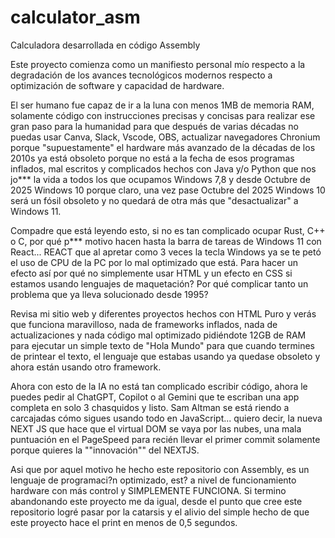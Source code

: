 # calculator\_asm

Calculadora desarrollada en código Assembly

Este proyecto comienza como un manifiesto personal mío respecto a la degradación de los avances tecnológicos modernos respecto a optimización de software y capacidad de hardware.



El ser humano fue capaz de ir a la luna con menos 1MB de memoria RAM, solamente código con instrucciones precisas y concisas para realizar ese gran paso para la humanidad para que después de varias décadas no puedas usar Canva, Slack, Vscode, OBS, actualizar navegadores Chronium porque "supuestamente" el hardware más avanzado de la décadas de los 2010s ya está obsoleto porque no está a la fecha de esos programas inflados, mal escritos y complicados hechos con Java y/o Python que nos jo\*\*\* la vida a todos los que ocupamos Windows 7,8 y desde Octubre de 2025 Windows 10 porque claro, una vez pase Octubre del 2025 Windows 10 será un fósil obsoleto y no quedará de otra más que "desactualizar" a Windows 11. 



Compadre que está leyendo esto, si no es tan complicado ocupar Rust, C++ o C, por qué p\*\*\* motivo hacen hasta la barra de tareas de Windows 11 con React... REACT que al apretar como 3 veces la tecla Windows ya se te petó el uso de CPU de la PC por lo mal optimizado que está. Para hacer un efecto así por qué no simplemente usar HTML y un efecto en CSS si estamos usando lenguajes de maquetación? Por qué complicar tanto un problema que ya lleva solucionado desde 1995?



Revisa mi sitio web y diferentes proyectos hechos con HTML Puro y verás que funciona maravilloso, nada de frameworks inflados, nada de actualizaciones y nada código mal optimizado pidiéndote 12GB de RAM para ejecutar un simple texto de "Hola Mundo" para que cuando termines de printear el texto, el lenguaje que estabas usando ya quedase obsoleto y ahora están usando otro framework. 



Ahora con esto de la IA no está tan complicado escribir código, ahora le puedes pedir al ChatGPT, Copilot o al Gemini que te escriban una app completa en solo 3 chasquidos y listo. Sam Altman se está riendo a carcajadas cómo sigues usando todo en JavaScript... quiero decir, la nueva NEXT JS que hace que el virtual DOM se vaya por las nubes, una mala puntuación en el PageSpeed para recién llevar el primer commit solamente porque quieres la ""innovación"" del NEXTJS.



Asi que por aquel motivo he hecho este repositorio con Assembly, es un lenguaje de programaci?n optimizado, est? a nivel de funcionamiento hardware con más control y SIMPLEMENTE FUNCIONA. Si termino abandonando este proyecto me da igual, desde el punto que cree este repositorio logré pasar por la catarsis y el alivio del simple hecho de que este proyecto hace el print en menos de 0,5 segundos.

